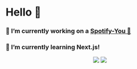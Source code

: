 # Hello 👋 
### 🔭 I’m currently working on a [Spotify-You 🎵](https://github.com/arekminajj/spotify-you) 
### 🌱 I’m currently learning Next.js!

<p align = "center">
<img src =  "https://github-readme-stats.vercel.app/api/top-langs/?username=arekminajj&hide=css">
<img src =  "https://github-readme-stats.vercel.app/api?username=arekminajj&count_private=true?theme=Gradient&show_icons=true">
</p>
<!--
**arekminajj/arekminajj** is a ✨ _special_ ✨ repository because its `README.md` (this file) appears on your GitHub profile.

Here are some ideas to get you started:

- 🔭 I’m currently working on ...
- 🌱 I’m currently learning ...
- 👯 I’m looking to collaborate on ...
- 🤔 I’m looking for help with ...
- 💬 Ask me about ...
- 📫 How to reach me: ...
- 😄 Pronouns: ...
- ⚡ Fun fact: ...
-->
